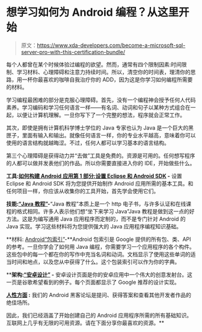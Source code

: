 # 想学习如何为 Android 编程？从这里开始

> 原文：<https://www.xda-developers.com/become-a-microsoft-sql-server-pro-with-this-certification-bundle/>

每个人都曾在某个时候体验过编程的欲望。然而，通常有四个限制因素:时间限制、学习材料、心理障碍和注意力持续时间。所以，清空你的时间表，理清你的思路，用一杯你最喜欢的咖啡自我治疗你的 ADD，因为这是你学习如何编程所需要的材料。

学习编程最困难的部分是克服心理障碍。首先，没有一个编程神会授予任何人代码素养。学习编码和学习任何语言一样——有名词、动词和句子以某种方式组合在一起，以便让计算机理解。一旦你写下了一个完整的想法，程序就会正常工作。

其次，即使是拥有计算机科学博士学位的 Java 专家也认为 Java 是一个巨大的黑匣子，里面有输入和输出。就像任何语言一样，你的专业水平越高，意味着你可以使用的语言结构就越晦涩。不过，任何人都可以学习基本的语言结构。

第三个心理障碍是获得动力并“去做”工具是免费的。资源是可用的。任何想写程序的人都可以做并发表他们的作品。所以你需要直接进入你的 IDE，开始做些什么。

**工具:[如何构建 Android 应用第 1 部分:设置 Eclipse 和 Android SDK](http://www.xda-developers.com/xda-tv-2/how-to-build-an-android-app-part-1-setting-up-eclipse-and-android-sdk-xda-tv/) -** 设置 Eclipse 和 Android SDK 将为您提供开始制作 Android 应用所需的基本工具。和任何项目一样，你应该从收集你的工具开始，首先学会使用它们。

**技能:[“Java 教程”](http://docs.oracle.com/javase/tutorial/getStarted/TOC.html)-**“Java 教程”本质上是一个 http 电子书，与许多认证和在线课程的格式相同。许多人表示他们想“坐下来学习 Java”Java 教程是做到这一点的好方法。这是为编写通用 Java 应用程序而定制的，而不是专门针对 Android 的 Java 实现。学习这些材料将为您提供强大的 Java 应用程序编程知识基础。

**材料: [Android“包索引”](http://developer.android.com/reference/android/app/Activity.html)-**Android 包索引是 Google 提供的所有包、类、API 的参考。一旦你学会了如何用 Java 编程，你需要学习一个应用程序的各个构件。这些包中的每一个都在你的写作中充当名词和动词。文档显示了使用这些单词的适当时间和地点，以及您从中获得了什么。这个包装索引可以作为你的字典。

 ****架构:[“安卓设计”](http://www.xda-developers.com/android/google-helps-app-developers-deliver-a-more-polished-ui/) -** 安卓设计页面是你的安卓应用中一个伟大的创意发射台。这一页是谷歌希望看到的例子。每个页面都显示了 Google 推荐的设计实现。

**[人性方面](http://forum.xda-developers.com/forumdisplay.php?f=564) :** 我们的 Android 黑客论坛是提问、获得答案和查看其他开发者作品的绝佳场所。

因此，我们已经涵盖了开始创建自己的 Android 应用程序所需的所有基础知识。互联网上几乎有无限的可用资源。请在下面分享你最喜欢的资源。**